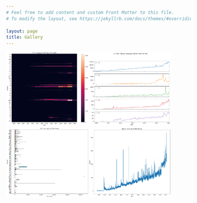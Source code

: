 ```yaml
---
# Feel free to add content and custom Front Matter to this file.
# To modify the layout, see https://jekyllrb.com/docs/themes/#overriding-theme-defaults

layout: page
title: Gallery
---
```



<div style="float:left;margin-right:5px;">
<img src="assets/hmap.png" alt="hmap" width="45%"/><img src="assets/linegrid.png" alt="linegrid" width="45%"/>
</div>

<div style="float:left;margin-right:5px;">
<img src="assets/boxplot.png" alt="boxplot" width="45%"/><img src="assets/linechart.png" alt="linechart" width="45%"/>
</div>